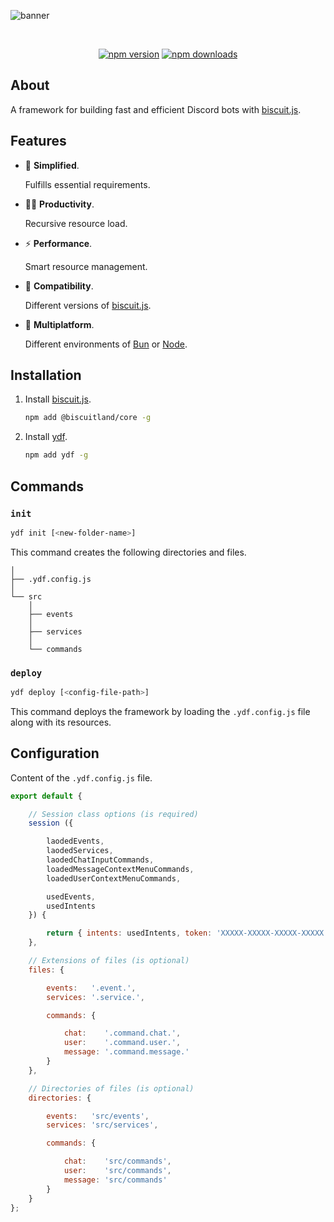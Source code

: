 ![banner](https://raw.githubusercontent.com/kh0wel/ydf/main/assets/banner.png)

<div align="center">
	<br />
	<p>
		<a href="https://www.npmjs.com/package/ydf"><img src="https://img.shields.io/npm/v/ydf.svg?maxAge=3600" alt="npm version" /></a>
		<a href="https://www.npmjs.com/package/ydf"><img src="https://img.shields.io/npm/dt/ydf.svg?maxAge=3600" alt="npm downloads" /></a>
	</p>
</div>

## About

A framework for building fast and efficient Discord bots with [biscuit.js](https://biscuitjs.com).

## Features

- 🧼 **Simplified**.

    Fulfills essential requirements.

- 💪🏻 **Productivity**.

    Recursive resource load.

- ⚡ **Performance**.

    Smart resource management.

- 🚀 **Compatibility**.

    Different versions of [biscuit.js](https://biscuitjs.com).

- 🧱 **Multiplatform**.

    Different environments of [Bun](https://bun.sh) or [Node](https://nodejs.org).

## Installation

1. Install [biscuit.js](https://npmjs.com/package/@biscuitland/core).

    ```bash
    npm add @biscuitland/core -g
    ```

2. Install [ydf](https://npmjs.com/package/ydf).

    ```bash
    npm add ydf -g
    ```

## Commands

### `init` 

```bash
ydf init [<new-folder-name>]
```

This command creates the following directories and files.

```
│
├── .ydf.config.js
│
└── src
    │
    ├── events
    │
    ├── services
    │
    └── commands
```

### `deploy`

```bash
ydf deploy [<config-file-path>]
```

This command deploys the framework by loading the `.ydf.config.js` file along with its resources.

## Configuration

Content of the `.ydf.config.js` file.

```js
export default {

    // Session class options (is required)
    session ({

        laodedEvents,
        laodedServices,
        laodedChatInputCommands,
        loadedMessageContextMenuCommands,
        loadedUserContextMenuCommands,

        usedEvents,
        usedIntents
    }) {

        return { intents: usedIntents, token: 'XXXXX-XXXXX-XXXXX-XXXXX' };
    },

    // Extensions of files (is optional)
    files: {

        events:   '.event.',
        services: '.service.',

        commands: {

            chat:    '.command.chat.',
            user:    '.command.user.',
            message: '.command.message.'
        }
    },

    // Directories of files (is optional)
    directories: {

        events:   'src/events',
        services: 'src/services',

        commands: {

            chat:    'src/commands',
            user:    'src/commands',
            message: 'src/commands'
        }
    }
};
```
